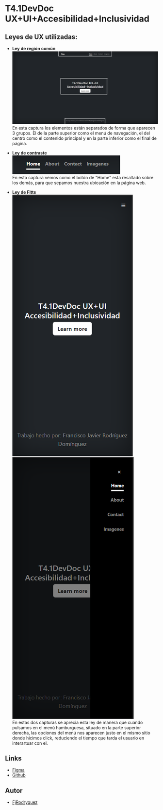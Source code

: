 # T4.1DevDoc UX+UI+Accesibilidad+Inclusividad

## Leyes de UX utilizadas:

- **Ley de región común**  
![captura 1](Imagenes/captura1.png)
En esta captura los elementos están separados de forma que aparecen 3 grupos. El de la parte superior como el menú de navegación, el del centro como el contenido principal y en la parte inferior como el final de página.  

- **Ley de contraste**  
![captura 2](Imagenes/captura2.png)  
En esta captura vemos como el botón de "Home" esta resaltado sobre los demás, para que sepamos nuestra ubicación en la página web.  

- **Ley de Fitts**  
![captura 3](Imagenes/captura3.png) ![captura 3](Imagenes/captura4.png)     
En estas dos capturas se aprecia esta ley de manera que cuando pulsamos en el menú hamburguesa, situado en la parte superior derecha, las opciones del menú nos aparecen justo en el mismo sitio donde hicimos click, reduciendo el tiempo que tarda el usuario en interartuar con el.

## Links
- [Figma](https://www.figma.com/file/3tRsIShyfDYCHd9kT2efrX/T4.1-RodriguezFranciscoJavier?type=design&node-id=0%3A1&mode=design&t=wPcLaNPYvASukRMO-1)
- [Github](https://github.com/FjRodryguez/T4.1RodriguezFranciscoJavier)

## Autor
- [FjRodryguez](https://github.com/FjRodryguez)
